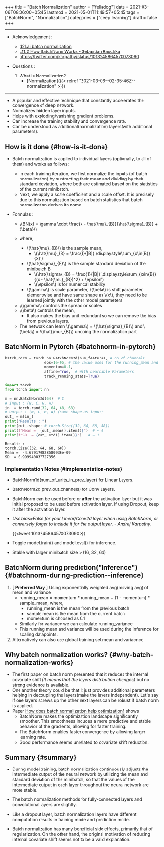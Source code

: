 +++
title = "Batch Normalization"
author = ["felladog"]
date = 2021-03-06T08:06:00+05:45
lastmod = 2021-05-01T11:49:57+05:45
tags = ["BatchNorm", "Normalization"]
categories = ["deep learning"]
draft = false
+++

---

-   Acknowledgement :
    -   [d2l.ai batch normalization](https://d2l.ai/chapter%5Fconvolutional-modern/batch-norm.html)
    -   [L11.2 How BatchNorm Works - Sebastian Raschka](https://www.youtube.com/watch?v=34PDIFvvESc&list=PLTKMiZHVd%5F2KJtIXOW0zFhFfBaJJilH51&index=83)
    -   <https://twitter.com/karpathy/status/1013245864570073090>

-   Questions :
    1.  What is Normalization?
        -   [Normalization]({{< relref "2021-03-06--02-35-46Z--normalization" >}})

---

-   A popular and effective technique that constantly accelerates the convergence of deep network.
-   Normalizes hidden layer inputs.
-   Helps with exploding/vanishing gradient problems.
-   Can increase the training stability and convergence rate.
-   Can be understood as additional(normalization) layers(with additional parameters).


## How is it done {#how-is-it-done}

-   Batch normalization is applied to individual layers (optionally, to all of them) and works as follows:
    -   In each training iteration, we first normalize the inputs (of batch normalization) by subtracting their mean and dividing by their standard deviation, where both are estimated based on the statistics of the current minibatch.
    -   Next, we apply a scale coefficient and a scale offset. It is precisely due to this normalization based on batch statistics that batch normalization derives its name.

-   Formulas :

    -   \\(BN(x) = \gamma \odot \frac{x - \hat{\mu}\_{B}}{\hat{\sigma}\_{B}} + {\beta}\\)

    -   where,
        -   \\(\hat{\mu}\_{B}\\) is the sample mean,
            -   \\(\hat{\mu}\_{B}  = \frac{1}{|B|} \displaystyle\sum\_{x\in{B}} {x}\\)
        -   \\(\hat{\sigma}\_{B}\\) is the sample standard deviation of the minibatch B
            -   \\(\hat{\sigma}\_{B} = \frac{1}{|B|} \displaystyle\sum\_{x\in{B}} {(x - \hat{\mu}\_{B})^2} + \epsilon\\)
            -   \\(\epsilon\\) is for numerical stability
        -   \\(\gamma\\) is scale parameter, \\(\beta\\) is shift parameter, elementwise and have same shape as \\(x\\), they need to be learned jointly with the other model parameters

    <!--listend-->

    -   \\(\gamma\\) controls the spread or scales
    -   \\(\beta\\) controls the mean,
        -   It also makes the bias unit redundant so we can remove the bias from previous layers.
    -   The network can learn \\(\gamma\\) = \\(\hat{\sigma}\_{B}\\) and \\(\beta\\) = \\(\hat{\mu}\_{B}\\) undoing the normalization part


## BatchNorm in Pytorch {#batchnorm-in-pytorch}

```python
batch_norm = torch.nn.BatchNorm2d(num_features, # no of channels
				  eps=1e-05, # the value used for the running_mean and running_var computation.
				  momentum=0.1,
				  affine=True,  # With Learnable Parameters
				  track_running_stats=True)
```

```python
import torch
from torch import nn

m = nn.BatchNorm2d(64)  # C
# Input : (N, C, H, W)
in_ = torch.rand(32, 64, 68, 68)
# Output : (N, C, H, W) (same shape as input)
out_ = m(in_)
print("Results : ")
print(out_.shape) # torch.Size([32, 64, 68, 68])
print(f"Mean =  {out_.mean().item()}")  # ~ 0
print(f"SD  = {out_.std().item()}")   # ~ 1
```

```text
Results :
torch.Size([32, 64, 68, 68])
Mean =  -4.679170828580936e-09
SD  = 0.999940037727356
```


### Implementation Notes {#implementation-notes}

-   BatchNorm1d(num\_of\_units\_in\_prev\_layer) for Linear Layers.
-   BatchNorm2d(prev\_out\_channels) for Conv Layers.
-   BatchNorm can be used before or **after** the activation layer but it was initial proposed to be used before activation layer. If using Dropout, keep it after the activation layer.
-   _Use bias=False for your Linear/Conv2d layer when using BatchNorm, or conversely forget to include it for the output layer. - Andrej Karpathy_.

    {{<tweet 1013245864570073090>}}

-   Toggle model.train() and model.eval() for inference.
-   Stable with larger minibatch size > (16, 32, 64)


## BatchNorm during prediction("Inference") {#batchnorm-during-prediction--inference}

1.  [ **Preferred Way** ] Using exponentially weighted avg(moving avg) of mean and variance
    -   running\_mean = momentum \* running\_mean + (1 - momentum) \* sample\_mean, where,
        -   running\_mean is the mean from the previous batch
        -   sample mean is the mean from the current batch
        -   momentum is choosed as 0.1
    -   Similarly for variance we can calculate running\_variance
    -   This running mean and variance will be used during the inference for scaling datapoints.
2.  Alternatively can also use global training set mean and variacnce


## Why batch normalization works? {#why-batch-normalization-works}

-   The first paper on batch norm presented that it reduces the internal covariate shift _(It means that the layers distribution changes)_ but no strong evidence is available.
-   One another theory could be that it just provides additional parameters helping in decoupling the layers(make the layers independent). Let's say if one layers screws up the other next layers can be robust if batch norm is applied.
-   Paper [How does batch normalization help optimization?](https://arxiv.org/abs/1805.11604) shows
    -   BatchNorm makes the optimization landscape significantly smoother. This smoothness induces a more predictive and stable behavior of the gradients, allowing for faster training.
    -   The BatchNorm enables faster convergence by allowing larger learning rate.
    -   Good performance seems unrelated to covariate shift reduction.


## Summary {#summary}

-   During model training, batch normalization continuously adjusts the intermediate output of the neural network by utilizing the mean and standard deviation of the minibatch, so that the values of the intermediate output in each layer throughout the neural network are more stable.

-   The batch normalization methods for fully-connected layers and convolutional layers are slightly.

-   Like a dropout layer, batch normalization layers have different computation results in training mode and prediction mode.

-   Batch normalization has many beneficial side effects, primarily that of regularization. On the other hand, the original motivation of reducing internal covariate shift seems not to be a valid explanation.
